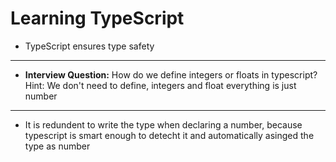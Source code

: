 # Learning TypeScript

- TypeScript ensures type safety

---

- **Interview Question:** How do we define integers or floats in typescript?
  Hint: We don't need to define, integers and float everything is just number

---

- It is redundent to write the type when declaring a number, because typescript is smart enough to detecht it and automatically asinged the type as number
